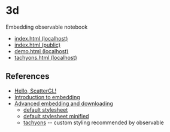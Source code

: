 
# 3d

Embedding observable notebook

* [index.html (localhost)](http://localhost/~pbogden/pbogden.github.io/3d/)
* [index.html (public)](https://pbogden.github.io/3d)
* [demo.html (localhost)](http://localhost/~pbogden/pbogden.github.io/3d/demo.html)
* [tachyons.html (localhost)](http://localhost/~pbogden/pbogden.github.io/3d/tachyons.html)

## References

* [Hello, ScatterGL!](https://observablehq.com/d/378cfe37389da2f5)
* [Introduction to embedding](https://observablehq.com/@observablehq/introduction-to-embedding)
* [Advanced embedding and downloading](https://observablehq.com/@observablehq/downloading-and-embedding-notebooks)
  * [default stylesheet](https://github.com/observablehq/inspector/blob/master/src/style.css)
  * [default stylesheet minified](https://github.com/observablehq/inspector/blob/master/src/style.css)
  * [tachyons](http://tachyons.io/) -- custom styling recommended by observable
